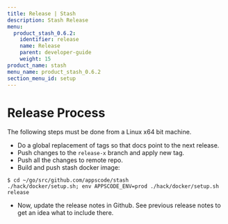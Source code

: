```yaml
---
title: Release | Stash
description: Stash Release
menu:
  product_stash_0.6.2:
    identifier: release
    name: Release
    parent: developer-guide
    weight: 15
product_name: stash
menu_name: product_stash_0.6.2
section_menu_id: setup
---
```

# Release Process

The following steps must be done from a Linux x64 bit machine.

- Do a global replacement of tags so that docs point to the next release.
- Push changes to the `release-x` branch and apply new tag.
- Push all the changes to remote repo.
- Build and push stash docker image:
```console
$ cd ~/go/src/github.com/appscode/stash
./hack/docker/setup.sh; env APPSCODE_ENV=prod ./hack/docker/setup.sh release
```

- Now, update the release notes in Github. See previous release notes to get an idea what to include there.
